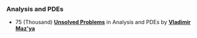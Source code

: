 ### Analysis and PDEs

* 75 (Thousand) **[Unsolved Problems](https://link.springer.com/content/pdf/10.1007/s00020-018-2460-8.pdf)** in Analysis and PDEs by **[Vladimir Maz'ya](https://en.wikipedia.org/wiki/Vladimir_Mazya)** 
